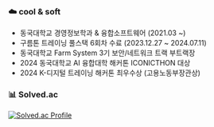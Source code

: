 ### ☁️ cool & soft
- 동국대학교 경영정보학과 & 융합소프트웨어 (2021.03 ~)
- 구름톤 트레이닝 풀스택 6회차 수료 (2023.12.27 ~ 2024.07.11)
- 동국대학교 Farm System 3기 보안/네트워크 트랙 부트랙장
- 2024 동국대학교 AI 융합대학 해커톤 ICONICTHON 대상
- 2024 K-디지털 트레이닝 해커톤 최우수상 (고용노동부장관상)
  

### 📊 Solved.ac
[![Solved.ac Profile](http://mazassumnida.wtf/api/v2/generate_badge?boj=leesoeun2746)](https://solved.ac/leesoeun2746/)
